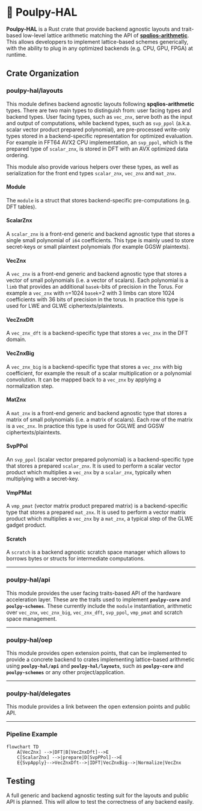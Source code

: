 # 🐙 Poulpy-HAL

**Poulpy-HAL** is a Rust crate that provide backend agnostic layouts and trait-based low-level lattice arithmetic matching the API of [**spqlios-arithmetic**](https://github.com/tfhe/spqlios-arithmetic). This allows developpers to implement lattice-based schemes generically, with the ability to plug in any optimized backends (e.g. CPU, GPU, FPGA) at runtime.

## Crate Organization

### **poulpy-hal/layouts**

This module defines backend agnostic layouts following **spqlios-arithmetic** types. There are two main types to distinguish from: user facing types and backend types. User facing types, such as `vec_znx`, serve both as the input and output of computations, while backend types, such as `svp_ppol` (a.k.a. scalar vector product prepared polynomial), are pre-processed write-only types stored in a backend-specific representation for optimized evaluation. For example in FFT64 AVX2 CPU implementation, an `svp_ppol`, which is the prepared type of `scalar_znx`, is stored in DFT with an AVX optimized data ordering.

This module also provide various helpers over these types, as well as serialization for the front end types `scalar_znx`, `vec_znx` and `mat_znx`.

#### Module

The `module` is a struct that stores backend-specific pre-computations (e.g. DFT tables).

#### ScalarZnx

A `scalar_znx` is a front-end generic and backend agnostic type that stores a single small polynomial of `i64` coefficients. This type is mainly used to store secret-keys or small plaintext polynomials (for example GGSW plaintexts).

#### VecZnx

A `vec_znx` is a front-end generic and backend agnostic type that stores a vector of small polynomials (i.e. a vector of scalars). Each polynomial is a `limb` that provides an additional `basek`-bits of precision in the Torus. For example a `vec_znx` with `n`=1024 `basek`=2 with 3 limbs can store 1024 coefficients with 36 bits of precision in the torus. In practice this type is used for LWE and GLWE ciphertexts/plaintexts.


#### VecZnxDft

A `vec_znx_dft` is a backend-specific type that stores a `vec_znx` in the DFT domain.


#### VecZnxBig

A `vec_znx_big` is a backend-specific type that stores a `vec_znx` with big coefficient, for example the result of a scalar multiplication or a polynomial convolution. It can be mapped back to a `vec_znx` by applying a normalization step.


#### MatZnx

A `mat_znx` is a front-end generic and backend agnostic type that stores a matrix of small polynomials (i.e. a matrix of scalars). Each row of the matrix is a `vec_znx`. In practice this type is used for GGLWE and GGSW ciphertexts/plaintexts.


#### SvpPPol

An `svp_ppol` (scalar vector prepared polynomial) is a backend-specific type that stores a prepared `scalar_znx`. It is used to perform a scalar vector product which multiplies a `vec_znx` by a `scalar_znx`, typically when multiplying with a secret-key.

#### VmpPMat

A `vmp_pmat` (vector matrix product prepared matrix) is a backend-specific type that stores a prepared `mat_znx`. It is used to perform a vector matrix product which multiplies a `vec_znx` by a `mat_znx`, a typical step of the GLWE gadget product.

#### Scratch

A `scratch` is a backend agnostic scratch space manager which allows to borrows bytes or structs for intermediate computations.

---------

### **poulpy-hal/api**

This module provides the user facing traits-based API of the hardware acceleration layer. These are the traits used to implement **`poulpy-core`** and **`poulpy-schemes`**. These currently include the `module` instantiation, arithmetic over `vec_znx`, `vec_znx_big`, `vec_znx_dft`, `svp_ppol`, `vmp_pmat` and scratch space management.


---------

### **poulpy-hal/oep**

This module provides open extension points, that can be implemented to provide a concrete backend to crates implementing lattice-based arithmetic using **`poulpy-hal/api`** and **`poulpy-hal/layouts`**, such as **`poulpy-core`** and **`poulpy-schemes`** or any other project/application.


---------

### **poulpy-hal/delegates**

This module provides a link between the open extension points and public API.


---------

### Pipeline Example

```mermaid
flowchart TD
    A[VecZnx] -->|DFT|B[VecZnxDft]-->E
    C[ScalarZnx] -->|prepare|D[SvpPPol]-->E
    E{SvpApply}-->VecZnxDft-->|IDFT|VecZnxBig-->|Normalize|VecZnx
```

## Testing

A full generic and backend agnostic testing suit for the layouts and public API is planned. This will allow to test the correctness of any backend easily.